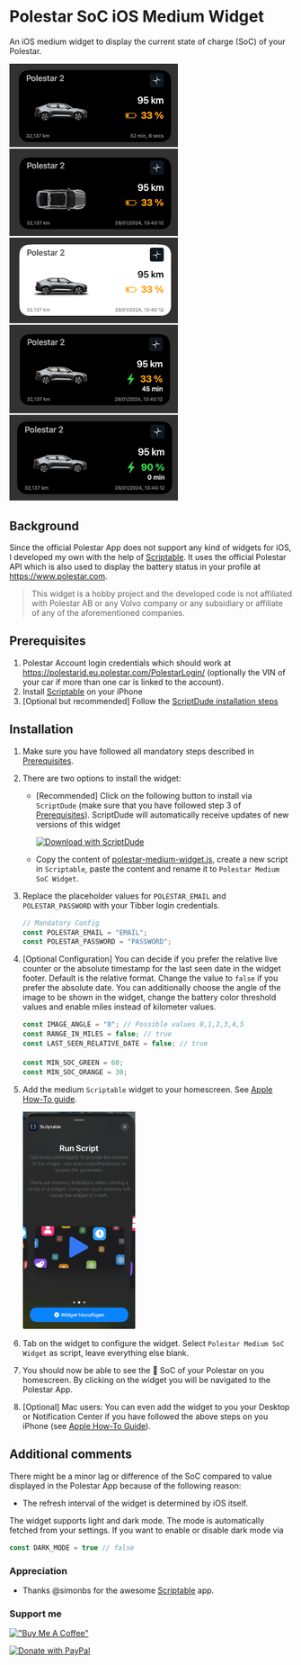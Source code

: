 # Polestar SoC iOS Medium Widget

An iOS medium widget to display the current state of charge (SoC) of your Polestar.

<img src="./images/polestar_medium_widget_relative.png" width="300" alt="Polestar Medium Widget Relative Date"/>

<img src="./images/polestar_medium_widget.png" width="300" alt="Polestar Medium Widget"/>

<img src="./images/polestar_medium_widget_light.png" width="300" alt="Polestar Medium Widget Light Mode"/>

<img src="./images/polestar_medium_widget_charging.png" width="300" alt="Polestar Medium Widget Charging"/>

<img src="./images/polestar_medium_widget_charging_done.png" width="300" alt="Polestar Medium Widget Charging Done"/>

## Background

Since the official Polestar App does not support any kind of widgets for iOS, I developed my own with the help of [Scriptable](https://scriptable.app/). It uses the official Polestar API which is also used to display the battery status in your profile at https://www.polestar.com.

> This widget is a hobby project and the developed code is not affiliated with Polestar AB or any Volvo company or any subsidiary or affiliate of any of the aforementioned companies.
## Prerequisites

1. Polestar Account login credentials which should work at https://polestarid.eu.polestar.com/PolestarLogin/ (optionally the VIN of your car if more than one car is linked to the account).
2. Install [Scriptable](https://apps.apple.com/de/app/scriptable/id1405459188) on your iPhone
3. [Optional but recommended] Follow the [ScriptDude installation steps](https://scriptdu.de/#installation)

## Installation

1. Make sure you have followed all mandatory steps described in [Prerequisites](./README.md#Prerequisites).

2. There are two options to install the widget:
    - [Recommended] Click on the following button to install via `ScriptDude` (make sure that you have followed step 3 of [Prerequisites](./README.md#Prerequisites)). ScriptDude will automatically receive updates of new versions of this widget

        [![Download with ScriptDude](https://scriptdu.de/download.svg)](https://scriptdu.de/?name=Polestar%20Medium%20SoC%20Widget&source=https%3A%2F%2Fgist.githubusercontent.com%2Fniklasvieth%2F159c13dd7ef94bd608358ce964b66c7c%2Fraw%2Fe05830e0f1b572089b99e73344ac192e8d7f808d%2Fpolestar-medium-widget.js&docs=https%3A%2F%2Fgithub.com%2Fniklasvieth%2Fpolestar-ios-medium-widget%2Fblob%2Fmain%2FREADME.md#generator)

    - Copy the content of [polestar-medium-widget.js](https://gist.github.com/niklasvieth/159c13dd7ef94bd608358ce964b66c7c), create a new script in `Scriptable`, paste the content and rename it to `Polestar Medium SoC Widget`.

3. Replace the placeholder values for `POLESTAR_EMAIL` and `POLESTAR_PASSWORD` with your Tibber login credentials.

    ```js
    // Mandatory Config
    const POLESTAR_EMAIL = "EMAIL";
    const POLESTAR_PASSWORD = "PASSWORD";
    ```

4. [Optional Configuration] You can decide if you prefer the relative live counter or the absolute timestamp for the last seen date in the widget footer. Default is the relative format. Change the value to `false` if you prefer the absolute date. You can additionally choose the angle of the image to be shown in the widget, change the battery color threshold values and enable miles instead of kilometer values.  

    ```js
    const IMAGE_ANGLE = "0"; // Possible values 0,1,2,3,4,5
    const RANGE_IN_MILES = false; // true
    const LAST_SEEN_RELATIVE_DATE = false; // true

    const MIN_SOC_GREEN = 60;
    const MIN_SOC_ORANGE = 30;
    ```

5. Add the medium `Scriptable` widget to your homescreen. See [Apple How-To guide](https://support.apple.com/en-us/HT207122#:~:text=How%20to%20add%20widgets%20to%20your%20Home%20Screen).

    <img src="./images/scriptable_medium_widget.jpeg" width="200" alt="Scriptable Medium Widget"/>

6. Tab on the widget to configure the widget. Select `Polestar Medium SoC Widget` as script, leave everything else blank.

7. You should now be able to see the :battery: SoC of your Polestar on you homescreen. By clicking on the widget you will be navigated to the Polestar App.

8. [Optional] Mac users: You can even add the widget to you your Desktop or Notification Center if you have followed the above steps on you iPhone (see [Apple How-To Guide](https://support.apple.com/en-al/guide/mac-help/mchl52be5da5/mac#:~:text=Use%20iPhone%20widgets%20on%20your%20Mac)).

## Additional comments

There might be a minor lag or difference of the SoC compared to value displayed in the Polestar App because of the following reason:

- The refresh interval of the widget is determined by iOS itself.

The widget supports light and dark mode. The mode is automatically fetched from your settings. If you want to enable or disable dark mode via

```js
const DARK_MODE = true // false
```

### Appreciation

- Thanks @simonbs for the awesome [Scriptable](https://scriptable.app/) app.

### Support me

[!["Buy Me A Coffee"](https://www.buymeacoffee.com/assets/img/custom_images/orange_img.png)](https://www.buymeacoffee.com/niklasvieth)

<a href="https://www.paypal.me/niklasvieth" >
  <img src="https://raw.githubusercontent.com/stefan-niedermann/paypal-donate-button/master/paypal-donate-button.png" alt="Donate with PayPal" width="200px" />
</a>
